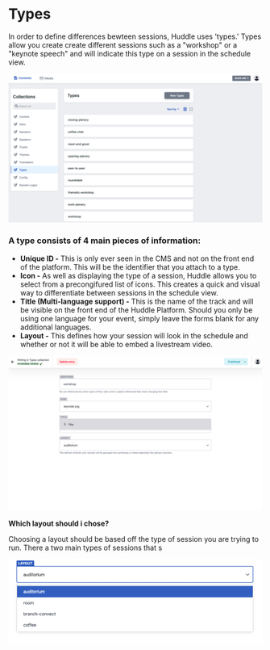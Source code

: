 # Types

In order to define differences bewteen sessions, Huddle uses 'types.' Types allow you create create different sessions such as a "workshop" or a "keynote speech" and will indicate this type on a session in the schedule view.

![An example collection of session types. ](../.gitbook/assets/screenshot-2021-03-18-at-12.10.19.png)

### A type consists of 4 main pieces of information:

* **Unique ID -** This is only ever seen in the CMS and not on the front end of the platform. This will be the identifier that you attach to a type.
* **Icon -**  As well as displaying the type of a session, Huddle allows you to select from a precongifured list of icons. This creates a quick and visual way to differentiate between sessions in the schedule view. 
* **Title \(Multi-language support\) -** This is the name of the track and will be visible on the front end of the Huddle Platform. Should you only be using one language for your event, simply leave the forms blank for any additional languages.
* **Layout -** This defines how your session will look in the schedule and whether or not it will be able to embed a livestream video.

![Example type](../.gitbook/assets/screenshot-2021-03-18-at-12.18.59.png)

 

**Which layout should i chose?**

Choosing a layout should be based off the type of session you are trying to run. There a two main types of sessions that s

![](../.gitbook/assets/screenshot-2021-03-18-at-12.19.07.png)

